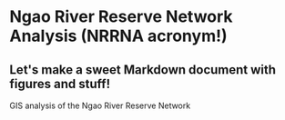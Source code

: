 # Ngao River Reserve Network Analysis  (NRRNA acronym!)

## Let's make a sweet Markdown document with figures and stuff!

GIS analysis of the Ngao River Reserve Network

